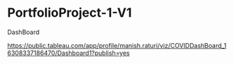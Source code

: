 # PortfolioProject-1-V1

DashBoard

https://public.tableau.com/app/profile/manish.raturi/viz/COVIDDashBoard_16308337186470/Dashboard1?publish=yes
